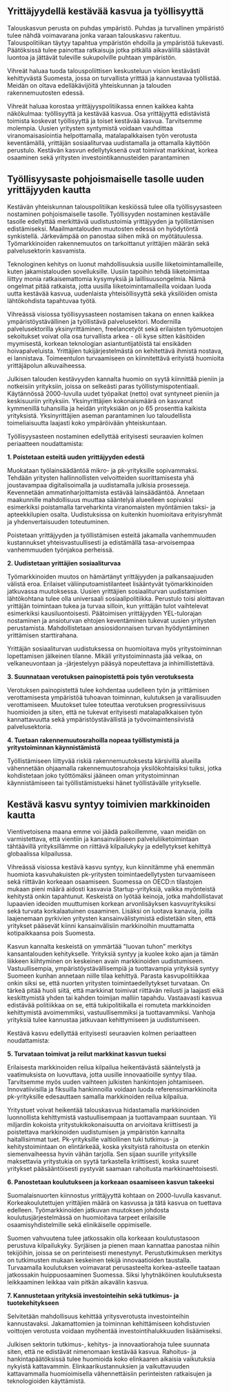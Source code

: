 
## Yrittäjyydellä kestävää kasvua ja työllisyyttä

Talouskasvun perusta on puhdas ympäristö. Puhdas ja turvallinen ympäristö tulee nähdä voimavarana jonka varaan talouskasvu rakentuu. Talouspolitiikan täytyy tapahtua ympäristön ehdoilla ja ympäristöä tukevasti. Päätöksissä tulee painottaa ratkaisuja jotka pitkällä aikavälillä säästävät luontoa ja jättävät tuleville sukupolville puhtaan ympäristön.

Vihreät haluaa tuoda talouspoliittisen keskusteluun vision kestävästi kehittyvästä Suomesta, jossa on turvallista yrittää ja kannustavaa työllistää. Meidän on oltava edelläkävijöitä yhteiskunnan ja talouden rakennemuutosten edessä.

Vihreät haluaa korostaa yrittäjyyspolitiikassa ennen kaikkea kahta näkökulmaa: työllisyyttä ja kestävää kasvua. Osa yrittäjyyttä edistävistä toimista koskevat työllisyyttä ja toiset kestävää kasvua. Tarvitsemme molempia. Uusien yritysten syntymistä voidaan vauhdittaa viranomaisasiointia helpottamalla, matalapalkkaisen työn verotusta keventämällä, yrittäjän sosiaaliturvaa uudistamalla ja ottamalla käyttöön perustulo. Kestävän kasvun edellytyksenä ovat toimivat markkinat, korkea osaaminen sekä yritysten investointikannusteiden parantaminen

## Työllisyysaste pohjoismaiselle tasolle uuden yrittäjyyden kautta

Kestävän yhteiskunnan talouspolitiikan keskiössä tulee olla työllisyysasteen nostaminen pohjoismaiselle tasolle. Työllisyyden nostaminen kestävälle tasolle edellyttää merkittäviä uudistustoimia yrittäjyyden ja työllistämisen edistämiseksi. Maailmantalouden muutosten edessä on hyödytöntä synkistellä. Järkevämpää on panostaa siihen mikä on myötätuulessa. Työmarkkinoiden rakennemuutos on tarkoittanut yrittäjien määrän sekä palvelusektorin kasvamista.

Teknologinen kehitys on luonut mahdollisuuksia uusille liiketoimintamalleille, kuten jakamistalouden sovelluksille. Uusiin tapoihin tehdä liiketoimintaa liittyy monia ratkaisemattomia kysymyksiä ja laillisuusongelmia. Nämä ongelmat pitää ratkaista, jotta uusilla liiketoimintamalleilla voidaan luoda uutta kestävää kasvua, uudenlaista yhteisöllisyyttä sekä yksilöiden omista lähtökohdista tapahtuvaa työtä.

Vihreässä visiossa työllisyysasteen nostamisen takana on ennen kaikkea ympäristöystävällinen ja työllistävä palvelusektori. Modernilla palvelusektorilla yksinyrittäminen, freelancetyöt sekä erilaisten työmuotojen sekoitukset voivat olla osa turvallista arkea - oli kyse sitten käsitöiden myymisestä, korkean teknologian asiantuntijatöistä tai ensikäden hoivapalveluista. Yrittäjien tukijärjestelmästä on kehitettävä ihmistä nostava, ei lannistava. Toimeentulon turvaamiseen on kiinnitettävä erityistä huomioita yrittäjäpolun alkuvaiheessa.

Julkisen talouden kestävyyden kannalta huomio on syytä kiinnittää pieniin ja notkeisiin yrityksiin, joissa on selkeästi paras työllistymispotentiaali. Käytännössä 2000-luvulla uudet työpaikat (netto) ovat syntyneet pieniin ja keskisuuriin yrityksiin. Yksinyrittäjien kokonaismäärä on kasvanut kymmenillä tuhansilla ja heidän yrityksiään on jo 65 prosenttia kaikista yrityksistä. Yksinyrittäjien aseman parantaminen luo taloudellista toimeliaisuutta laajasti koko ympäröivään yhteiskuntaan.

Työllisyysasteen nostaminen edellyttää erityisesti seuraavien kolmen periaatteen noudattamista:

**1. Poistetaan esteitä uuden yrittäjyyden edestä**

Muokataan työlainsäädäntöä mikro- ja pk-yrityksille sopivammaksi. Tehdään yritysten hallinnollisten velvoitteiden suorittamisesta yhä joustavampaa digitalisoimalla ja uudistamalla julkisia prosesseja. Kevennetään ammatinharjoittamista estävää lainsäädäntöä. Annetaan maakunnille mahdollisuus muuttaa sääntelyä alueelleen sopivaksi esimerkiksi poistamalla tarveharkinta viranomaisten myöntämien taksi- ja apteekkilupien osalta. Uudistuksissa on kuitenkin huomioitava erityisryhmät ja yhdenvertaisuuden toteutuminen.

Poistetaan yrittäjyyden ja työllistämisen esteitä jakamalla vanhemmuuden kustannukset yhteisvastuullisesti ja edistämällä tasa-arvoisempaa vanhemmuuden työnjakoa perheissä.

**2. Uudistetaan yrittäjien sosiaaliturvaa**

Työmarkkinoiden muutos on hämärtänyt yrittäjyyden ja palkansaajuuden välistä eroa. Erilaiset väliinputoamistilanteet lisääntyvät työmarkkinoiden jatkuvassa muutoksessa. Uusien yrittäjien sosiaaliturvan uudistamisen lähtökohtana tulee olla universaali sosiaalipolitiikka. Perustulo toisi aloittavan yrittäjän toimintaan tukea ja turvaa silloin, kun yrittäjän tulot vaihtelevat esimerkiksi kausiluontoisesti. Päätoimisen yrittäjyyden YEL-tulorajan nostaminen ja ansioturvan ehtojen keventäminen tukevat uusien yritysten perustamista. Mahdollistetaan ansiosidonnaisen turvan hyödyntäminen yrittämisen starttirahana.

Yrittäjän sosiaaliturvan uudistuksessa on huomioitava myös yritystoiminnan lopettamisen jälkeinen tilanne. Mikäli yritystoiminnasta jää velkaa, on velkaneuvontaan ja -järjestelyyn pääsyä nopeutettava ja inhimillistettävä.

**3. Suunnataan verotuksen painopistettä pois työn verotuksesta**

Verotuksen painopistettä tulee kohdentaa uudelleen työn ja yrittämisen verottamisesta ympäristöä tuhoavan toiminnan, kulutuksen ja varallisuuden verottamiseen. Muutokset tulee toteuttaa verotuksen progressiivisuus huomioiden ja siten, että ne tukevat erityisesti matalapalkkaisen työn kannattavuutta sekä ympäristöystävällistä ja työvoimaintensiivistä palvelusektoria.

**4. Tuetaan rakennemuutosrahoilla nopeaa työllistymistä ja yritystoiminnan käynnistämistä**

Työllistämiseen liittyvää riskiä rakennemuutoksesta kärsivillä alueilla vähennetään ohjaamalla rakennemuutosrahoja yksilökohtaisiksi tuiksi, jotka kohdistetaan joko työttömäksi jääneen oman yritystoiminnan käynnistämiseen tai työllistämistueksi hänet työllistävälle yritykselle.

## Kestävä kasvu syntyy toimivien markkinoiden kautta

Vientivetoisena maana emme voi jäädä paikoillemme, vaan meidän on varmistettava, että vientiin ja kansainväliseen palveluliiketoimintaan tähtäävillä yrityksillämme on riittävä kilpailukyky ja edellytykset kehittyä globaalissa kilpailussa.

Vihreässä visiossa kestävä kasvu syntyy, kun kiinnitämme yhä enemmän huomiota kasvuhakuisten pk-yritysten toimintaedellytysten turvaamiseen sekä riittävän korkeaan osaamiseen. Suomessa on OECD:n tilastojen mukaan pieni määrä aidosti kasvavia Startup-yrityksiä, vaikka myönteistä kehitystä onkin tapahtunut. Keskeistä on lyötää keinoja, jotka mahdollistavat lupaavien ideoiden muuttumisen korkean arvonlisäyksen kasvuyrityksiksi sekä turvata korkalaatuinen osaaminen. Lisäksi on luotava kanavia, joilla laajenemaan pyrkivien yritysten kansainvälistymistä edistetään siten, että yritykset pääsevät kiinni kansainvälisiin markkinoihin muuttamatta kotipaikkaansa pois Suomesta.

Kasvun kannalta keskeistä on ymmärtää "luovan tuhon" merkitys kansantalouden kehitykselle. Yrityksiä syntyy ja kuolee koko ajan ja tämän liikkeen kiihtyminen on keskeinen avain markkinoiden uudistumiseen. Vastuullisempia, ympäristöystävällisempiä ja tuottavampia yrityksiä syntyy Suomeen kunhan annetaan niille tilaa kehittyä. Parasta kasvupolitiikkaa onkin siksi se, että nuorten yritysten toimintaedellytykset turvataan. On tärkeä pitää huoli siitä, että markkinat toimivat riittävän reilusti ja laajasti eikä keskittymistä yhden tai kahden toimijan malliin tapahdu. Vastaavasti kasvua edistävää politiikkaa on se, että tukipolitiikalla ei romuteta markkinoiden kehittymistä avoimemmiksi, vastuullisemmiksi ja tuottavammiksi. Vanhoja yrityksiä tulee kannustaa jatkuvaan kehittymiseen ja uudistumiseen.

Kestävä kasvu edellyttää erityisesti seuraavien kolmen periaatteen noudattamista:

**5. Turvataan toimivat ja reilut markkinat kasvun tueksi**

Erilaisesta markkinoiden reilua kilpailua heikentävästä sääntelystä ja vaatimuksista on luovuttava, jotta uusille innovaatioille syntyy tilaa. Tarvitsemme myös uuden vaihteen julkisten hankintojen johtamiseen. Innovatiivisilla ja fiksuilla hankinnoilla voidaan luoda referenssimarkkinoita pk-yrityksille edesauttaen samalla markkinoiden reilua kilpailua.

Yritystuet voivat heikentää talouskasvua hidastamalla markkinoiden luonnollista kehittymistä vastuullisempaan ja tuottavampaan suuntaan. Yli miljardin kokoista yritystukikokonaisuutta on arvioitava kriittisesti ja poistettava markkinoiden uudistumisen ja ympäristön kannalta haitallisimmat tuet. Pk-yrityksille valtiollinen tuki tutkimus- ja kehitystoimintaan on elintärkeää, koska yksityistä rahoitusta on etenkin siemenvaiheessa hyvin vähän tarjolla. Sen sijaan suurille yrityksille maksettavia yritystukia on syytä tarkastella kriittisesti, koska suuret yritykset pääsääntöisesti pystyvät saamaan rahoitusta markkinaehtoisesti.

**6. Panostetaan koulutukseen ja korkeaan osaamiseen kasvun takeeksi**

Suomalaisnuorten kiinnostus yrittäjyyttä kohtaan on 2000-luvulla kasvanut. Korkeakoulutettujen yrittäjien määrä on kasvussa ja tätä kasvua on tuettava edelleen. Työmarkkinoiden jatkuvan muutoksen johdosta koulutusjärjestelmässä on huomioitava tarpeet erilaisille osaamisyhdistelmille sekä elinikäiselle oppimiselle.

Suomen vahvuutena tulee jatkossakin olla korkeaan koulutustasoon perustuva kilpailukyky. Syrjäisen ja pienen maan kannattaa panostaa niihin tekijöihin, joissa se on perinteisesti menestynyt. Perustutkimuksen merkitys on tutkimusten mukaan keskeinen tekijä innovaatioiden taustalla. Turvaamalla koulutuksen voimavarat perusasteelta korkea-asteelle taataan jatkossakin huippuosaaminen Suomessa. Siksi lyhytnäköinen koulutuksesta leikkaaminen leikkaa vain pitkän aikavälin kasvua.

**7. Kannustetaan yrityksiä investointeihin sekä tutkimus- ja tuotekehitykseen**

Selvitetään mahdollisuus kehittää yritysverotusta investointeihin kannustavaksi. Jakamattomien ja toiminnan kehittämiseen kohdistuvien voittojen verotusta voidaan myöhentää investointihalukkuuden lisäämiseksi.

Julkisen sektorin tutkimus-, kehitys- ja innovaatiorahoja tulee suunnata siten, että ne edistävät nimenomaan kestävää kasvua. Rahoitus- ja hankintapäätöksissä tulee huomioida koko elinkaaren aikaisia vaikutuksia nykyistä kattavammin. Elinkaarikustannuksien ja vaikuttavuuden kattavammalla huomioimisella vähennettäisiin perinteisten ratkaisujen ja teknologioiden käyttämistä.
